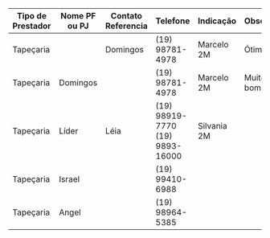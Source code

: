 | Tipo de Prestador | Nome PF ou PJ | Contato Referencia | Telefone                           | Indicação   | Observ.   |
| ----------------- | ------------- | ------------------ | ---------------------------------- | ----------- | --------- |
| Tapeçaria         |               | Domingos           | (19) 98781-4978                    | Marcelo 2M  | Ótimo     |
| Tapeçaria         | Domingos      |                    | (19) 98781-4978                    | Marcelo 2M  | Muito bom |
| Tapeçaria         | Líder         | Léia               | (19) 98919-7770<br>(19) 9893-16000 | Silvania 2M |           |
| Tapeçaria         | Israel        |                    | (19) 99410-6988                    |             |           |
| Tapeçaria         | Angel         |                    | (19) 98964-5385                    |             |           |
